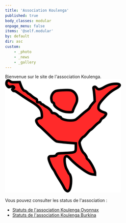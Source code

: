 ```yaml
---
title: 'Association Koulenga'
published: true
body_classes: modular
onpage_menu: false
items: '@self.modular'
by: default
dir: asc
custom:
    - _photo
    - _news
    - _gallery
---
```


Bienvenue sur le site de l'association Koulenga.
![](koulenga.svgz.png)

Vous pouvez consulter les status de l'association :

* [Statuts de l'association Koulenga Oyonnax](Statuts_Oyonnax.pdf)
* [Statuts de l'association Koulenga Burkina](Statuts_Burkina.pdf)
